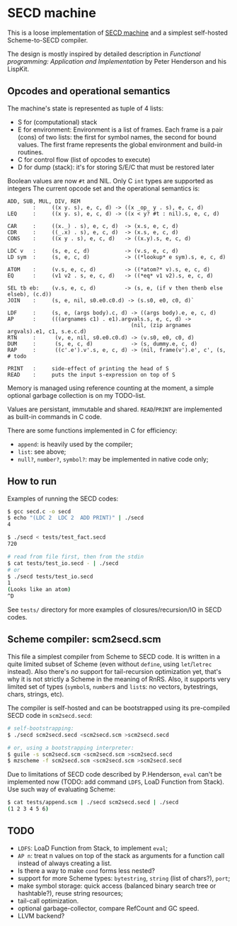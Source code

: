 SECD machine
============

This is a loose implementation of [SECD machine](http://en.wikipedia.org/wiki/SECD) and a simplest self-hosted Scheme-to-SECD compiler.

The design is mostly inspired by detailed description in _Functional programming: Application and Implementation_ by Peter Henderson and his LispKit.

Opcodes and operational semantics
---------------------------------

The machine's state is represented as tuple of 4 lists:
* S for (computational) stack
* E for environment:
        Environment is a list of frames.
        Each frame is a pair (cons) of two lists:
            the first for symbol names,
            the second for bound values.
        The first frame represents the global environment and build-in routines.
* C for control flow (list of opcodes to execute)
* D for dump (stack): it's for storing S/E/C that must be restored later

Boolean values are now `#t` and NIL.
Only C `int` types are supported as integers
The current opcode set and the operational semantics is:

    ADD, SUB, MUL, DIV, REM
            :     ((x y. s), e, c, d) -> ((x _op_ y . s), e, c, d)
    LEQ     :     ((x y. s), e, c, d) -> ((x < y? #t : nil).s, e, c, d)

    CAR     :     ((x._) . s), e, c, d)  -> (x.s, e, c, d)
    CDR     :     ((_.x) . s), e, c, d)  -> (x.s, e, c, d)
    CONS    :     ((x y . s), e, c, d)   -> ((x.y).s, e, c, d)

    LDC v   :     (s, e, c, d)           -> (v.s, e, c, d)
    LD sym  :     (s, e, c, d)           -> ((*lookup* e sym).s, e, c, d)

    ATOM    :     (v.s, e, c, d)         -> ((*atom?* v).s, e, c, d)
    EQ      :     (v1 v2 . s, e, c, d)   -> ((*eq* v1 v2).s, e, c, d)

    SEL tb eb:    (v.s, e, c, d)         -> (s, e, (if v then thenb else elseb), (c.d))
    JOIN    :     (s, e, nil, s0.e0.c0.d) -> (s.s0, e0, c0, d)`

    LDF     :     (s, e, (args body).c, d) -> ((args body).e, e, c, d)
    AP      :     (((argnames c1) . e1).argvals.s, e, c, d) ->
                                           (nil, (zip argnames argvals).e1, c1, s.e.c.d)
    RTN     :      (v, e, nil, s0.e0.c0.d) -> (v.s0, e0, c0, d)
    DUM     :      (s, e, c, d)            -> (s, dummy.e, c, d)
    RAP     :      ((c'.e').v'.s, e, c, d) -> (nil, frame(v').e', c', (s, # todo

    PRINT   :     side-effect of printing the head of S
    READ    :     puts the input s-expression on top of S

Memory is managed using reference counting at the moment, a simple optional garbage collection is on my TODO-list.

Values are persistant, immutable and shared.
`READ`/`PRINT` are implemented as built-in commands in C code.

There are some functions implemented in C for efficiency:
- `append`: is heavily used by the compiler;
- `list`: see above;
- `null?`, `number?`, `symbol?`: may be implemented in native code only;

How to run
----------

Examples of running the SECD codes:

```bash
$ gcc secd.c -o secd
$ echo "(LDC 2  LDC 2  ADD PRINT)" | ./secd
4

$ ./secd < tests/test_fact.secd
720

# read from file first, then from the stdin
$ cat tests/test_io.secd - | ./secd
# or
$ ./secd tests/test_io.secd
1
(Looks like an atom)
^D
```

See `tests/` directory for more examples of closures/recursion/IO in SECD codes.


Scheme compiler: scm2secd.scm
-----------------------------

This file a simplest compiler from Scheme to SECD code. It is written in a quite limited subset of Scheme (even without `define`, using `let`/`letrec` instead). Also there's *no* support for tail-recursion optimization yet, that's why it is not strictly a Scheme in the meaning of RnRS. Also, it supports very limited set of types (`symbol`s, `number`s and `list`s: no vectors, bytestrings, chars, strings, etc).

The compiler is self-hosted and can be bootstrapped using its pre-compiled SECD code in `scm2secd.secd`:

```bash
# self-bootstrapping:
$ ./secd scm2secd.secd <scm2secd.scm >scm2secd.secd

# or, using a bootstrapping interpreter:
$ guile -s scm2secd.scm <scm2secd.scm >scm2secd.secd
$ mzscheme -f scm2secd.scm <scm2secd.scm >scm2secd.secd
```

Due to limitations of SECD code described by P.Henderson, `eval` can't be implemented now (TODO: add command `LDFS`, LoaD Function from Stack).
Use such way of evaluating Scheme:
```bash
$ cat tests/append.scm | ./secd scm2secd.secd | ./secd
(1 2 3 4 5 6)
```

TODO
----
- `LDFS`: LoaD Function from Stack, to implement `eval`;
- `AP n`: treat n values on top of the stack as arguments for a function call instead of always creating a list.
- Is there a way to make `cond` forms less nested?
- support for more Scheme types: `bytestring`, `string` (list of chars?), `port`;
- make symbol storage: quick access (balanced binary search tree or hashtable?), reuse string resources;
- tail-call optimization.
- optional garbage-collector, compare RefCount and GC speed.
- LLVM backend?


